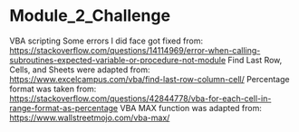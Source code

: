 # Module_2_Challenge
VBA scripting 
Some errors I did face got fixed from: https://stackoverflow.com/questions/14114969/error-when-calling-subroutines-expected-variable-or-procedure-not-module
Find Last Row, Cells, and Sheets were adapted from: https://www.excelcampus.com/vba/find-last-row-column-cell/
Percentage format was taken from: https://stackoverflow.com/questions/42844778/vba-for-each-cell-in-range-format-as-percentage
VBA MAX function was adapted from: https://www.wallstreetmojo.com/vba-max/

